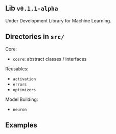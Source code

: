 ## Lib `v0.1.1-alpha`

Under Development Library for Machine Learning.

## Directories in `src/`

Core:

- `cosre`: abstract classes / interfaces

Reusables: 
- `activation`
- `errors`
- `optimizers`

Model Building:

- `neuron`

## Examples

